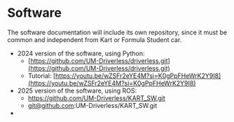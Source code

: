 # Software
The software documentation will include its own repository, since it must be common and independent from Kart or Formula Student car.

- 2024 version of the software, using Python:
    - [https://github.com/UM-Driverless/driverless.git](https://github.com/UM-Driverless/driverless.git)
    - Tutorial: [https://youtu.be/wZSFr2eYE4M?si=K0gPpFHeWrK2Y9I8](https://youtu.be/wZSFr2eYE4M?si=K0gPpFHeWrK2Y9I8)
- 2025 version of the software, using ROS:
    - https://github.com/UM-Driverless/KART_SW.git
    - git@github.com:UM-Driverless/KART_SW.git
- 
